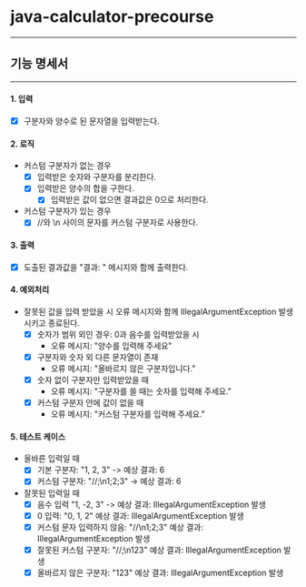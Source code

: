 # java-calculator-precourse

***

## 기능 명세서

***

#### 1. 입력

- [X] 구분자와 양수로 된 문자열을 입력받는다.

#### 2. 로직

- 커스텀 구분자가 없는 경우
    - [x] 입력받은 숫자와 구분자를 분리한다.
    - [x] 입력받은 양수의 합을 구한다.
        - [x] 입력받은 값이 없으면 결과값은 0으로 처리한다.
- 커스텀 구분자가 있는 경우
    - [x] //와 \n 사이의 문자를 커스텀 구분자로 사용한다.

#### 3. 출력

- [x] 도출된 결과값을 "결과: " 메시지와 함께 출력한다.

#### 4. 예외처리

- 잘못된 값을 입력 받았을 시 오류 메시지와 함께 IllegalArgumentException 발생시키고 종료된다.
    - [X] 숫자가 범위 외인 경우: 0과 음수를 입력받았을 시
        - 오류 메시지: "양수를 입력해 주세요"
    - [X] 구분자와 숫자 외 다른 문자열이 존재
        - 오류 메시지: "올바르지 않은 구분자입니다."
    - [X] 숫자 없이 구분자만 입력받았을 때
        - 오류 메시지: "구분자를 쓸 때는 숫자를 입력해 주세요."
    - [X] 커스텀 구분자 안에 값이 없을 때
        - 오류 메시지: "커스텀 구분자를 입력해 주세요."

#### 5. 테스트 케이스

- 올바른 입력일 때
    - [X] 기본 구분자: "1, 2, 3" -> 예상 결과: 6
    - [X] 커스텀 구분자: "//;\n1;2;3" -> 예상 결과: 6

- 잘못된 입력일 때
    - [X] 음수 입력  "1, -2, 3" -> 예상 결과: IllegalArgumentException 발생
    - [X] 0 입력: "0, 1, 2" 예상 결과: IllegalArgumentException 발생
    - [X] 커스텀 문자 입력하지 않음: "//\n1;2;3" 예상 결과: IllegalArgumentException 발생
    - [X] 잘못된 커스텀 구분자: "//;\n1$2$3" 예상 결과: IllegalArgumentException 발생
    - [X] 올바르지 않은 구분자: "1$2$3" 예상 결과: IllegalArgumentException 발생
